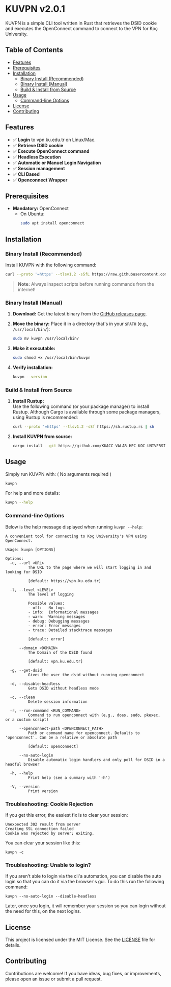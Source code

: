 # KUVPN v2.0.1

KUVPN is a simple CLI tool written in Rust that retrieves the DSID cookie and executes the OpenConnect command to connect to the VPN for Koç University.


## Table of Contents

- [Features](#features)
- [Prerequisites](#prerequisites)
- [Installation](#installation)
  - [Binary Install (Recommended)](#binary-install-recommended)
  - [Binary Install (Manual)](#binary-install-manual)
  - [Build & Install from Source](#build--install-from-source)
- [Usage](#usage)
  - [Command-line Options](#command-line-options)
- [License](#license)
- [Contributing](#contributing)


## Features

- ✅ **Login** to vpn.ku.edu.tr on Linux/Mac.
- ✅ **Retrieve DSID cookie**
- ✅ **Execute OpenConnect command**
- ✅ **Headless Execution**
- ✅ **Automatic or Manuel Login Navigation**
- ✅ **Session management**
- ✅ **CLI Based**
- ✅ **Openconnect Wrapper**


## Prerequisites

- **Mandatory:** OpenConnect  
  - On Ubuntu:  
    ```bash
    sudo apt install openconnect
    ```

## Installation

### Binary Install (Recommended)

Install KUVPN with the following command:

```bash
curl --proto '=https' --tlsv1.2 -sSfL https://raw.githubusercontent.com/KUACC-VALAR-HPC-KOC-UNIVERSITY/kuvpn/main/install.sh | bash
```

> **Note:** Always inspect scripts before running commands from the internet!

### Binary Install (Manual)

1. **Download:** Get the latest binary from the [GitHub releases page](https://github.com/KUACC-VALAR-HPC-KOC-UNIVERSITY/kuvpn/releases).

2. **Move the binary:** Place it in a directory that's in your `$PATH` (e.g., `/usr/local/bin/`):

   ```bash
   sudo mv kuvpn /usr/local/bin/
   ```

3. **Make it executable:**

   ```bash
   sudo chmod +x /usr/local/bin/kuvpn
   ```

4. **Verify installation:**

   ```bash
   kuvpn --version
   ```

### Build & Install from Source

1. **Install Rustup:**  
   Use the following command (or your package manager) to install Rustup. Although Cargo is available through some package managers, using Rustup is recommended:

   ```bash
   curl --proto '=https' --tlsv1.2 -sSf https://sh.rustup.rs | sh
   ```

2. **Install KUVPN from source:**

   ```bash
   cargo install --git https://github.com/KUACC-VALAR-HPC-KOC-UNIVERSITY/kuvpn
   ```

## Usage

Simply run KUVPN with: ( No arguments required )

```bash
kuvpn
```

For help and more details:

```bash
kuvpn --help
```

### Command-line Options 

Below is the help message displayed when running `kuvpn --help`:

```text
A convenient tool for connecting to Koç University's VPN using OpenConnect.

Usage: kuvpn [OPTIONS]

Options:
  -u, --url <URL>
          The URL to the page where we will start logging in and looking for DSID
          
          [default: https://vpn.ku.edu.tr]

  -l, --level <LEVEL>
          The level of logging

          Possible values:
          - off:   No logs
          - info:  Informational messages
          - warn:  Warning messages
          - debug: Debugging messages
          - error: Error messages
          - trace: Detailed stacktrace messages
          
          [default: error]

      --domain <DOMAIN>
          The Domain of the DSID found
          
          [default: vpn.ku.edu.tr]

  -g, --get-dsid
          Gives the user the dsid without running openconnect

  -d, --disable-headless
          Gets DSID without headless mode

  -c, --clean
          Delete session information

  -r, --run-command <RUN_COMMAND>
          Command to run openconnect with (e.g., doas, sudo, pkexec, or a custom script)

      --openconnect-path <OPENCONNECT_PATH>
          Path or command name for openconnect. Defaults to 'openconnect'. Can be a relative or absolute path
          
          [default: openconnect]

      --no-auto-login
          Disable automatic login handlers and only poll for DSID in a headful browser

  -h, --help
          Print help (see a summary with '-h')

  -V, --version
          Print version
```

### Troubleshooting: Cookie Rejection

If you get this error, the easiest fix is to clear your session:
```
Unexpected 302 result from server
Creating SSL connection failed
Cookie was rejected by server; exiting.
```

You can clear your session like this:
```
kuvpn -c
```

### Troubleshooting: Unable to login?

If you aren't able to login via the cli'a automation, you can disable the auto login so that you can do it via the browser's gui.
To do this run the following command:
```
kuvpn --no-auto-login --disable-headless
```

Later, once you login, it will remember your session so you can login without the need for this, on the next logins.

## License

This project is licensed under the MIT License. See the [LICENSE](LICENSE) file for details.



## Contributing

Contributions are welcome! If you have ideas, bug fixes, or improvements, please open an issue or submit a pull request.
